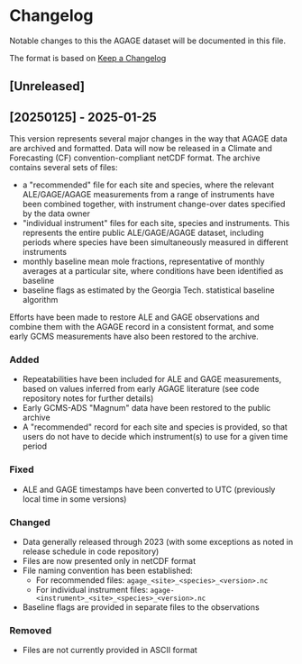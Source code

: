 # Changelog

Notable changes to this the AGAGE dataset will be documented in this file.

The format is based on [Keep a Changelog](https://keepachangelog.com/en/1.1.0/)

## [Unreleased]

## [20250125] - 2025-01-25

This version represents several major changes in the way that AGAGE data are archived and formatted. Data will now be released in a Climate and Forecasting (CF) convention-compliant netCDF format. The archive contains several sets of files:
- a "recommended" file for each site and species, where the relevant ALE/GAGE/AGAGE measurements from a range of instruments have been combined together, with instrument change-over dates specified by the data owner
- "individual instrument" files for each site, species and instruments. This represents the entire public ALE/GAGE/AGAGE dataset, including periods where species have been simultaneously measured in different instruments
- monthly baseline mean mole fractions, representative of monthly averages at a particular site, where conditions have been identified as baseline
- baseline flags as estimated by the Georgia Tech. statistical baseline algorithm

Efforts have been made to restore ALE and GAGE observations and combine them with the AGAGE record in a consistent format, and some early GCMS measurements have also been restored to the archive. 

### Added

- Repeatabilities have been included for ALE and GAGE measurements, based on values inferred from early AGAGE literature (see code repository notes for further details)
- Early GCMS-ADS "Magnum" data have been restored to the public archive
- A "recommended" record for each site and species is provided, so that users do not have to decide which instrument(s) to use for a given time period

### Fixed

- ALE and GAGE timestamps have been converted to UTC (previously local time in some versions)

### Changed

- Data generally released through 2023 (with some exceptions as noted in release schedule in code repository)
- Files are now presented only in netCDF format
- File naming convention has been established:
  - For recommended files: ```agage_<site>_<species>_<version>.nc```
  - For individual instrument files: ```agage-<instrument>_<site>_<species>_<version>.nc```
- Baseline flags are provided in separate files to the observations

### Removed

- Files are not currently provided in ASCII format